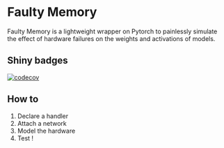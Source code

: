 # Faulty Memory 

Faulty Memory is a lightweight wrapper on Pytorch to painlessly simulate the effect of hardware failures on the weights and activations of models.

## Shiny badges
[![codecov](https://codecov.io/gh/VictorGeebs/FaultyMemory/branch/master/graph/badge.svg?token=1QYRFFU9KG)](https://codecov.io/gh/VictorGeebs/FaultyMemory)

## How to
1) Declare a handler
2) Attach a network
3) Model the hardware
4) Test !
